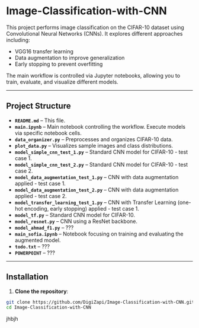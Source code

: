 # Image-Classification-with-CNN
This project performs image classification on the CIFAR-10 dataset using Convolutional Neural Networks (CNNs). It explores different approaches including:

  - VGG16 transfer learning
  - Data augmentation to improve generalization
  - Early stopping to prevent overfitting

The main workflow is controlled via Jupyter notebooks, allowing you to train, evaluate, and visualize different models.

---

## Project Structure

- **`README.md`** – This file.
- **`main.ipynb`** – Main notebook controlling the workflow. Execute models via specific notebook cells.  
- **`data_organizer.py`** – Preprocesses and organizes CIFAR-10 data.  
- **`plot_data.py`** – Visualizes sample images and class distributions.
- **`model_simple_cnn_test_1.py`** – Standard CNN model for CIFAR-10 - test case 1.
- **`model_simple_cnn_test_2.py`** – Standard CNN model for CIFAR-10 - test case 2.
- **`model_data_augmentation_test_1.py`** – CNN with data augmentation applied - test case 1.
- **`model_data_augmentation_test_2.py`** – CNN with data augmentation applied - test case 2.
- **`model_transfer_learning_test_1.py`** – CNN with Transfer Learning (one-hot encoding, early stopping) applied - test case 1.
- **`model_tf.py`** – Standard CNN model for CIFAR-10.  
- **`model_resnet.py`** – CNN using a ResNet backbone.
- **`model_ahmad_f1.py`** – ???
- **`main_sofia.ipynb`** – Notebook focusing on training and evaluating the augmented model.
- **`todo.txt`** – ???
- **`POWERPOINT`** – ???

---

## Installation

1. **Clone the repository**:

```bash
git clone https://github.com/DigiZapi/Image-Classification-with-CNN.git
cd Image-Classification-with-CNN
```

jhbjh
